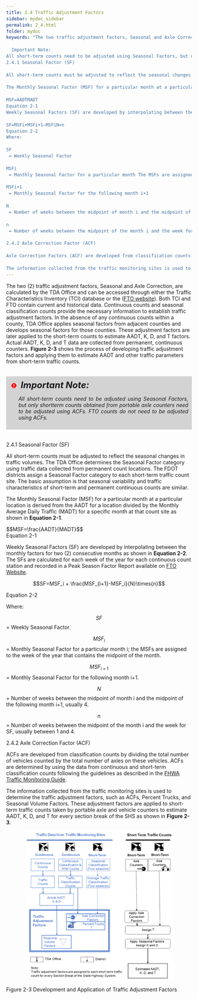 ```yaml
---
title: 2.4 Traffic Adjustment Factors
sidebar: mydoc_sidebar
permalink: 2_4.html
folder: mydoc
keywords: "The two traffic adjustment factors, Seasonal and Axle Correction, are calculated by the TDA Office and can be accessed through either the Traffic Characteristics Inventory (TCI) database or the FTO website (https://tdaappsprod.dot.state.fl.us/fto/). Both TCI and FTO contain current and historical information. Continuous counts and seasonal classification counts provide the necessary information to establish traffic adjustment factors. In the absence of any continuous counts within a county, TDA applies seasonal factors from adjacent counties and develops seasonal factors for those counties. These adjustment factors are later applied to the short-term counts to estimate AADT, K, D, and T factors. Actual AADT, K, D, and T data are collected from permanent, continuous counters. Figure 2-3 shows the process of developing traffic adjustment factors and applying them to estimate AADT and other traffic parameters from short-term traffic counts.

  Important Note:
All short-term counts need to be adjusted using Seasonal Factors, but only short-term counts obtained from portable axle counters need to be adjusted using Axle Correction Factors.
2.4.1 Seasonal Factor (SF)

All short-term counts must be adjusted to reflect the seasonal changes in traffic volumes. The TDA Office determines the Seasonal Factor Category using traffic data collected from permanent count locations. The FDOT districts assign a Seasonal Factor Category to each short-term traffic count site. The basic assumption is that seasonal variability and traffic characteristics of short- term and permanent continuous counts are similar.

The Monthly Seasonal Factor (MSF) for a particular month at a particular location is derived from the Annual Average Daily Traffic (AADT) for a location divided by the Monthly Average Daily Traffic (MADT) for a specific month at that count site as shown in Equation 2-1.

MSF=AADTMADT
Equation 2-1
Weekly Seasonal Factors (SF) are developed by interpolating between the monthly factors for two consecutive months as shown in Equation 2-2. The SFs are calculated for each week of the year for each continuous count station and recorded in a Peak Season Factor Report available on FTO website.

SF=MSFi+MSFi+1−MSFiN×n
Equation 2-2
Where:

SF
 = Weekly Seasonal Factor

MSFi
 = Monthly Seasonal Factor for a particular month The MSFs are assigned to the week of the year that contains the midpoint of the month

MSFi+1
 = Monthly Seasonal Factor for the following month i+1

N
 = Number of weeks between the midpoint of month i and the midpoint of the following month i+1, usually 4

n
 = Number of weeks between the midpoint of the month i and the week for SF, usually between 1 and 4

2.4.2 Axle Correction Factor (ACF)

Axle Correction Factors (ACF) are developed from classification counts by dividing the total number of vehicles counted by the total number of axles on these vehicles. ACF are determined by using the data from continuous and short-term classification counts following the guidelines as described in the FHWA Traffic Monitoring Guide.

The information collected from the traffic monitoring sites is used to determine the traffic adjustment factors such as Axle Correction Factors, Percent Trucks, and Seasonal Volume Factors. These adjustment factors are applied to short-term traffic counts taken by portable axle and vehicle counters to estimate AADT, K, D, and T for every section break of the SHS as shown in Figure 2-3. Figure 2-3 Development and Application of Traffic Adjustment Factors"
---
```



<style>
  div{text-align: justify;}
</style>


The two (2) traffic adjustment factors, Seasonal and Axle Correction, are calculated by the TDA
Office and can be accessed through either the Traffic Characteristics Inventory (TCI) database or
the (<a href="https://tdaappsprod.dot.state.fl.us/fto/" target="_blank">FTO website</a>). Both TCI and FTO contain current and historical data. Continuous counts and
seasonal classification counts provide the necessary information to establish traffic adjustment
factors. In the absence of any continuous counts within a county, TDA Office applies seasonal
factors from adjacent counties and develops seasonal factors for those counties. These adjustment
factors are later applied to the short-term counts to estimate AADT, K, D, and T factors. Actual AADT,
K, D, and T data are collected from permanent, continuous counters. <b>Figure 2-3</b> shows the process
of developing traffic adjustment factors and applying them to estimate AADT and other traffic
parameters from short-term traffic counts.

<div style="background:#D3D3D3; padding: 0.6rem; margin: 2rem 0">
<img src="images/RedWarning.png" style="max-width: 3%; margin-left:4px;"><font size = 5><b><i>&nbsp;&nbsp;Important Note:</i></b></font>
<ul><i>All short-term counts need to be adjusted using Seasonal Factors, but only shortterm counts obtained from portable axle counters need to be adjusted using ACFs. FTO counts do not need to be adjusted using ACFs.</i></ul>
</div>


<span class="subtitle-3">2.4.1 Seasonal Factor (SF)</span>

All short-term counts must be adjusted to reflect the seasonal changes in traffic volumes. The TDA
Office determines the Seasonal Factor category using traffic data collected from permanent count
locations. The FDOT districts assign a Seasonal Factor category to each short-term traffic count
site. The basic assumption is that seasonal variability and traffic characteristics of short-term and
permanent continuous counts are similar.

The Monthly Seasonal Factor (MSF) for a particular month at a particular location is derived from
the AADT for a location divided by the Monthly Average Daily Traffic (MADT) for a specific month at
that count site as shown in <b>Equation 2-1</b>.


<div class="equation-container">
    <div class="formula">
        $$MSF=\frac{AADT}{MADT}$$
    </div>
    <div class="equation-label">Equation 2-1</div>
</div>

Weekly Seasonal Factors (SF) are developed by interpolating between the monthly factors for two
(2) consecutive months as shown in <b>Equation 2-2</b>. The SFs are calculated for each week of the year
for each continuous count station and recorded in a Peak Season Factor Report available on <a href="https://tdaappsprod.dot.state.fl.us/fto/" target="_blank">FTO Website</a>.

$$SF=MSF_i + \frac{MSF_{i+1}-MSF_i}{N}\times{n}$$

<div class="italic-grey">Equation 2-2</div>

Where:
 
$$SF$$ =  Weekly Seasonal Factor.

$$MSF_i$$  =  Monthly Seasonal Factor for a particular month i; the MSFs are assigned to the
week of the year that contains the midpoint of the month.

$$MSF_{i+1}$$  =  Monthly Seasonal Factor for the following month i+1.

$$N$$  =  Number of weeks between the midpoint of month i and the midpoint of the following month i+1, usually 4.

$$n$$  =  Number of weeks between the midpoint of the month i and the week for SF, usually between 1 and 4.

<span class="subtitle-3">2.4.2 Axle Correction Factor (ACF)</span>

ACFs are developed from classification counts by dividing the total number of vehicles counted by
the total number of axles on these vehicles. ACFs are determined by using the data from continuous
and short-term classification counts following the guidelines as described in the <a href="https://www.fhwa.dot.gov/policyinformation/tmguide/2022_TMG_Final_Report.pdf" target="_blank">FHWA Traffic Monitoring Guide</a>.

The information collected from the traffic monitoring sites is used to determine the traffic adjustment
factors, such as ACFs, Percent Trucks, and Seasonal Volume Factors. These adjustment factors are
applied to short-term traffic counts taken by portable axle and vehicle counters to estimate AADT,
K, D, and T for every section break of the SHS as shown in <b>Figure 2-3</b>.

<center><img src="images/fig2_3.png" style="max-width: 80%; text-align:center; margin-bottom: 1rem"></center>
<div class="italic-grey">Figure 2-3 Development and Application of Traffic Adjustment Factors</div> 











